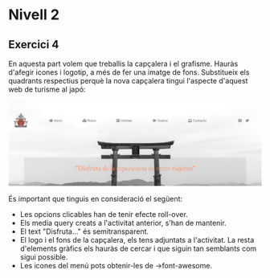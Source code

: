 # Nivell 2
## Exercici 4
En aquesta part volem que treballis la capçalera i el grafisme. Hauràs d'afegir icones i logotip, a més de fer una imatge de fons. Substitueix els quadrants respectius perquè la nova capçalera tingui l'aspecte d'aquest web de turisme al japó:

![Captura de pantalla de la capçalera](https://github.com/Edvenan/Fullstack-PHP/blob/master/Sprint-1/Level-2/Exercise-04/header.png)


És important que tinguis en consideració el següent:

- Les opcions clicables han de tenir efecte roll-over.
- Els media query creats a l'activitat anterior, s'han de mantenir.
- El text "Disfruta..." és semitransparent.
- El logo i el fons de la capçalera, els tens adjuntats a l'activitat. La resta d'elements gràfics els hauràs de cercar i que siguin tan semblants com sigui possible.
- Les icones del menú pots obtenir-les de ->font-awesome.
